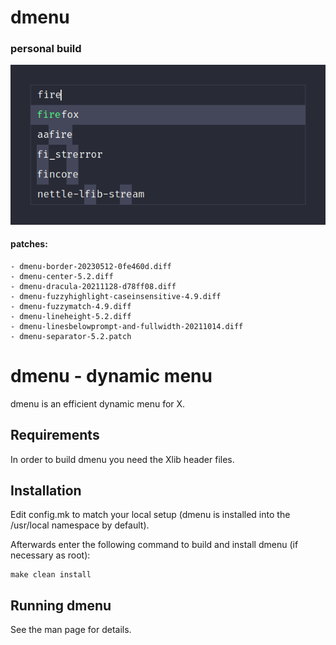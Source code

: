# dmenu
### personal build

![dmenu_run](static/demo.png)

#### patches:
	- dmenu-border-20230512-0fe460d.diff
	- dmenu-center-5.2.diff
	- dmenu-dracula-20211128-d78ff08.diff
	- dmenu-fuzzyhighlight-caseinsensitive-4.9.diff
	- dmenu-fuzzymatch-4.9.diff
	- dmenu-lineheight-5.2.diff
	- dmenu-linesbelowprompt-and-fullwidth-20211014.diff
	- dmenu-separator-5.2.patch

dmenu - dynamic menu
====================
dmenu is an efficient dynamic menu for X.


Requirements
------------
In order to build dmenu you need the Xlib header files.


Installation
------------
Edit config.mk to match your local setup (dmenu is installed into
the /usr/local namespace by default).

Afterwards enter the following command to build and install dmenu
(if necessary as root):

    make clean install


Running dmenu
-------------
See the man page for details.
